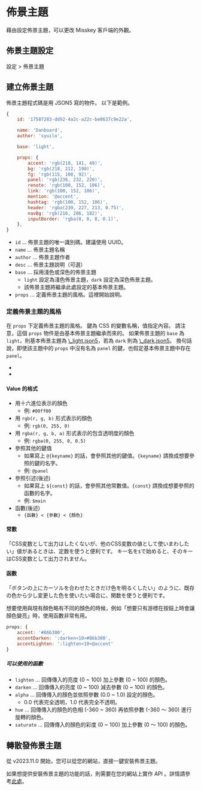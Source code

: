 # 佈景主題

藉由設定佈景主題，可以更改 Misskey 客戶端的外觀。

## 佈景主題設定

設定 > 佈景主題

## 建立佈景主題

佈景主題程式碼是用 JSON5 寫的物件。
以下是範例。

```js
{
	id: '17587283-dd92-4a2c-a22c-be0637c9e22a',

	name: 'Danboard',
	author: 'syuilo',

	base: 'light',

	props: {
		accent: 'rgb(218, 141, 49)',
		bg: 'rgb(218, 212, 190)',
		fg: 'rgb(115, 108, 92)',
		panel: 'rgb(236, 232, 220)',
		renote: 'rgb(100, 152, 106)',
		link: 'rgb(100, 152, 106)',
		mention: '@accent',
		hashtag: 'rgb(100, 152, 106)',
		header: 'rgba(239, 227, 213, 0.75)',
		navBg: 'rgb(216, 206, 182)',
		inputBorder: 'rgba(0, 0, 0, 0.1)',
	},
}

```

- `id` ... 佈景主題的唯一識別碼。建議使用 UUID。
- `name` ... 佈景主題名稱
- `author` ... 佈景主題作者
- `desc` ... 佈景主題説明（可選）
- `base` ... 採用淺色或深色的佈景主題
  - `light` 設定為淺色佈景主題，`dark` 設定為深色佈景主題。
  - 該佈景主題將繼承此處設定的基本佈景主題。
- `props` ... 定義佈景主題的風格。這裡開始說明。

### 定義佈景主題的風格

在 `props` 下定義佈景主題的風格。
鍵為 CSS 的變數名稱，值指定內容。
請注意，這個 `props` 物件是由基本佈景主題繼承而來的。
如果佈景主題的 `base` 為 `light`，則基本佈景主題為 [\\_light.json5][_light.json5]，若為 `dark` 則為 [\\_dark.json5][_dark.json5]。
換句話說，即使該主題中的 `props` 中沒有名為 `panel` 的鍵，也假定基本佈景主題中存在 `panel`。

- [_light.json5]: https://github.com/misskey-dev/misskey/blob/develop/packages/frontend/src/themes/_light.json5
- [_dark.json5]: https://github.com/misskey-dev/misskey/blob/develop/packages/frontend/src/themes/_dark.json5

#### Value 的格式

- 用十六進位表示的顏色
  - 例: `#00ff00`
- 用 `rgb(r, g, b)` 形式表示的顏色
  - 例: `rgb(0, 255, 0)`
- 用 `rgba(r, g, b, a)` 形式表示的包含透明度的顏色
  - 例: `rgba(0, 255, 0, 0.5)`
- 參照其他的鍵值
  - 如果寫上 `@{keyname}` 的話，會參照其他的鍵值。`{keyname}` 請換成想要參照的鍵的名字。
  - 例: `@panel`
- 參照引述(後述)
  - 如果寫上 `${const}` 的話，會參照其他常數值。`{const}` 請換成想要參照的函數的名字。
  - 例: `$main`
- 函數(後述)
  - `{函數} < {參數} < {顏色}`

#### 常數

「CSS変数として出力はしたくないが、他のCSS変数の値として使いまわしたい」値があるときは、定数を使うと便利です。
キー名を`$`で始めると、そのキーはCSS変数として出力されません。

#### 函數

「ボタンの上にカーソルを合わせたときだけ色を明るくしたい」のように、既存の色から少し変更した色を使いたい場合に、関数を使うと便利です。

想要使用與現有顏色略有不同的顏色的時候，例如「想要只有游標在按鈕上時會讓顏色變亮」時，使用函數非常有用。

```js
props: {
	accent: '#86b300',
	accentDarken: ':darken<10<#86b300',
	accentLighten: ':lighten<10<@accent'
}
```

##### 可以使用的函數

- `lighten` ... 回傳傳入的亮度 (0 ~ 100) 加上參數 (0 ~ 100) 的顏色。
- `darken` ... 回傳傳入的亮度 (0 ~ 100) 減去參數 (0 ~ 100) 的顏色。
- `alpha` ... 回傳傳入的顏色並依照參數 (0.0 ~ 1.0) 設定的顏色。
  - 0.0 代表完全透明，1.0 代表完全不透明。
- `hue` ... 回傳傳入的顏色的色相 (-360 ~ 360) 再依照參數 (-360 ～ 360) 進行旋轉的顏色。
- `saturate` ... 回傳傳入的顏色的彩度 (0 ~ 100) 加上參數 (0 ～ 100) 的顏色。

## 轉散發佈景主題

從 v2023.11.0 開始，您可以從您的網站，直接一鍵安裝佈景主題。

如果想提供安裝佈景主題的功能的話，則需要在您的網站上實作 API 。詳情請參考[此處](../../for-developers/publish-on-your-website/)。

